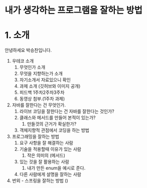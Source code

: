 # 내가 생각하는 프로그램을 잘하는 방법

# 1. 소개 

안녕하세요 박승찬입니다. 





1. 우테코 소개
   1. 무엇인가 소개
   2. 무엇을 지향하는가 소개
   3. 자기소개서 자료있으니 확인
   4. 과제 소개 (깃허브와 이미지 공개)
   5. 피드백 1주차2주차3주차
   6. 동영상 첨부.(1주차 과제)
2. 자바를 잘한다는 건 무엇인가.
   1. 라이브 코딩을 잘한다는 건 자바를 잘한다는 것인가?
   2. 클래스와 메서드를 만들어 본적이 있는가?
      1. 만들것의 근거가 확실한가?
   3. 객체지향적 관점에서 코딩을 하는 방법
3. 프로그래밍을 잘하는 방법 
   1. 요구 사항을 잘 해결하는 사람
   2. 기술을 적용할때 이유가 있는 사람
      1. 작은 의미의 (메서드)
   3. 있는 것을 잘 활용하는 사람
      1. 내가 만든 enum을 예시로 준다.
   4. 다른 사람에게 설명을 잘하는 사람
4. 번외 - 스프링을 잘하는 방법 ()
